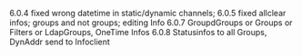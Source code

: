 6.0.4 fixed wrong datetime in static/dynamic channels;
6.0.5 fixed allclear infos; groups and not groups; editing Info
6.0.7 GroupdGroups or Groups or Filters or LdapGroups, OneTime Infos
6.0.8 Statusinfos to all Groups, DynAddr send to Infoclient